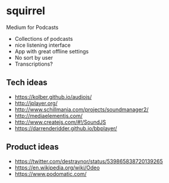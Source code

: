 # squirrel

Medium for Podcasts

 * Collections of podcasts
 * nice listening interface
 * App with great offline settings
 * No sort by user
 * Transcriptions?

## Tech ideas

 * https://kolber.github.io/audiojs/
 * http://jplayer.org/
 * http://www.schillmania.com/projects/soundmanager2/
 * http://mediaelementjs.com/
 * http://www.createjs.com/#!/SoundJS
 * https://darrenderidder.github.io/bbplayer/

## Product ideas

 * https://twitter.com/destraynor/status/539865838720139265
 * https://en.wikipedia.org/wiki/Odeo
 * https://www.podomatic.com/
